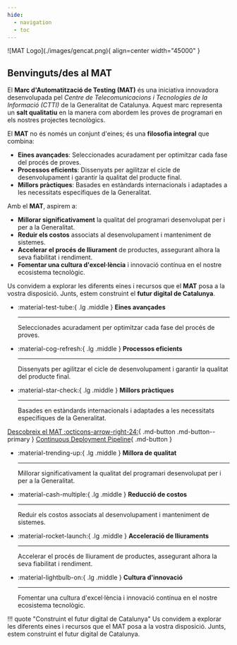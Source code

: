 ```yaml
---
hide:
  - navigation
  - toc
---
```


<div class="hero" markdown>
![MAT Logo](./images/gencat.png){ align=center width="45000" }

## Benvinguts/des al MAT

El **Marc d'Automatització de Testing (MAT)** és una iniciativa innovadora desenvolupada pel *Centre de Telecomunicacions i Tecnologies de la Informació (CTTI)* de la Generalitat de Catalunya. Aquest marc representa un **salt qualitatiu** en la manera com abordem les proves de programari en els nostres projectes tecnològics.

El **MAT** no és només un conjunt d'eines; és una **filosofia integral** que combina:

- **Eines avançades**: Seleccionades acuradament per optimitzar cada fase del procés de proves.
- **Processos eficients**: Dissenyats per agilitzar el cicle de desenvolupament i garantir la qualitat del producte final.
- **Millors pràctiques**: Basades en estàndards internacionals i adaptades a les necessitats específiques de la Generalitat.

Amb el **MAT**, aspirem a:

- **Millorar significativament** la qualitat del programari desenvolupat per i per a la Generalitat.
- **Reduir els costos** associats al desenvolupament i manteniment de sistemes.
- **Accelerar el procés de lliurament** de productes, assegurant alhora la seva fiabilitat i rendiment.
- **Fomentar una cultura d'excel·lència** i innovació contínua en el nostre ecosistema tecnològic.

Us convidem a explorar les diferents eines i recursos que el **MAT** posa a la vostra disposició. Junts, estem construint el **futur digital de Catalunya**.


<div class="grid cards" markdown>

-   :material-test-tube:{ .lg .middle } __Eines avançades__

    ---

    Seleccionades acuradament per optimitzar cada fase del procés de proves.

-   :material-cog-refresh:{ .lg .middle } __Processos eficients__

    ---

    Dissenyats per agilitzar el cicle de desenvolupament i garantir la qualitat del producte final.

-   :material-star-check:{ .lg .middle } __Millors pràctiques__

    ---

    Basades en estàndards internacionals i adaptades a les necessitats específiques de la Generalitat.

</div>

<div class="hero" markdown>


[Descobreix el MAT :octicons-arrow-right-24:](../about.md){ .md-button .md-button--primary }
[Continuous Deployment Pipeline](../mat/pipeline.md){ .md-button }

</div>

<div class="grid cards" markdown>

-   :material-trending-up:{ .lg .middle } __Millora de qualitat__

    ---

    Millorar significativament la qualitat del programari desenvolupat per i per a la Generalitat.

-   :material-cash-multiple:{ .lg .middle } __Reducció de costos__

    ---

    Reduir els costos associats al desenvolupament i manteniment de sistemes.

-   :material-rocket-launch:{ .lg .middle } __Acceleració de lliuraments__

    ---

    Accelerar el procés de lliurament de productes, assegurant alhora la seva fiabilitat i rendiment.

-   :material-lightbulb-on:{ .lg .middle } __Cultura d'innovació__

    ---

    Fomentar una cultura d'excel·lència i innovació contínua en el nostre ecosistema tecnològic.

</div>

!!! quote "Construint el futur digital de Catalunya"
    Us convidem a explorar les diferents eines i recursos que el MAT posa a la vostra disposició. Junts, estem construint el futur digital de Catalunya.


